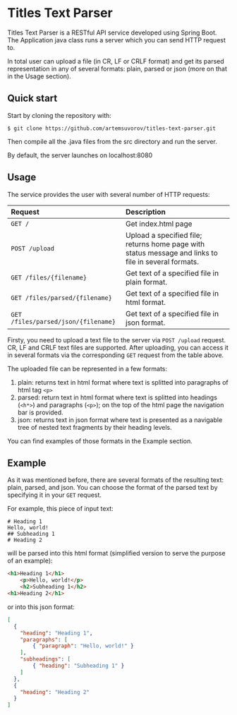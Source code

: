 # Titles Text Parser

Titles Text Parser is a RESTful API service developed using Spring Boot. 
The Application java class runs a server which you can send HTTP request to.

In total user can upload a file (in CR, LF or CRLF format) and get its parsed representation 
in any of several formats: plain, parsed or json (more on that in the Usage section).

## Quick start

Start by cloning the repository with:
```console
$ git clone https://github.com/artemsuvorov/titles-text-parser.git
```

Then compile all the .java files from the src directory and run the server.

By default, the server launches on localhost:8080

## Usage

The service provides the user with several number of HTTP requests:

| Request                             | Description                                                                                          |
|:------------------------------------|:-----------------------------------------------------------------------------------------------------|
| `GET /`                             | Get index.html page                                                                                  |
| `POST /upload`                      | Upload a specified file; returns home page with status message and links to file in several formats. |
| `GET /files/{filename}`             | Get text of a specified file in plain format.                                                        |
| `GET /files/parsed/{filename}`      | Get text of a specified file in html format.                                                         |
| `GET /files/parsed/json/{filename}` | Get text of a specified file in json format.                                                         |

Firsty, you need to upload a text file to the server via `POST /upload` request. 
CR, LF and CRLF text files are supported.
After uploading, you can access it in several formats via the corresponding `GET` 
request from the table above.

The uploaded file can be represented in a few formats:
1. plain: returns text in html format where text is splitted into paragraphs of html tag `<p>`
2. parsed: return text in html format where text is splitted into headings (`<h*>`) and paragraphs (`<p>`); on the top of the html page the navigation bar is provided.
3. json: returns text in json format where text is presented as a navigable tree of nested text fragments by their heading levels.

You can find examples of those formats in the Example section.

## Example

As it was mentioned before, there are several formats of the resulting text: plain, parsed, 
and json. 
You can choose the format of the parsed text by specifying it in your `GET` request.

For example, this piece of input text:

```plaintext
# Heading 1
Hello, world!
## Subheading 1
# Heading 2
```

will be parsed into this html format (simplified version to serve the purpose of an example):

```html
<h1>Heading 1</h1>
    <p>Hello, world!</p>
    <h2>Subheading 1</h2>
<h1>Heading 2</h1>
```

or into this json format:

```json
[
  {
    "heading": "Heading 1",
    "paragraphs": [
        { "paragraph": "Hello, world!" } 
    ],
    "subheadings": [ 
        { "heading": "Subheading 1" } 
    ]
  },
  {
    "heading": "Heading 2"
  }
]
```
